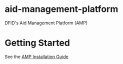 # aid-management-platform
DFID's Aid Management Platform (AMP)

# Getting Started
See the [AMP Installation Guide](https://github.com/DFID/aid-management-platform/wiki/AMP-Installation-Guide)
